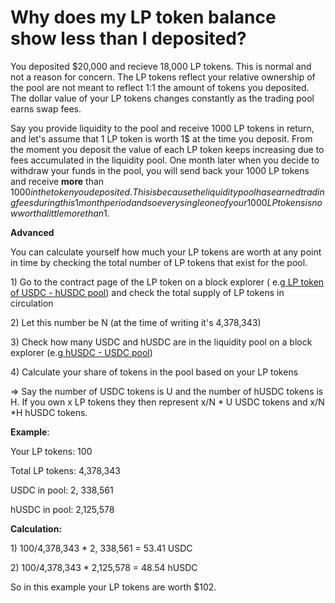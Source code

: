 # Why does my LP token balance show less than I deposited?

You deposited $20,000 and recieve 18,000 LP tokens. This is normal and not a reason for concern. The LP tokens reflect your relative ownership of the pool are not meant to reflect 1:1 the amount of tokens you deposited. The dollar value of your LP tokens changes constantly as the trading pool earns swap fees.

Say you provide liquidity to the pool and receive 1000 LP tokens in return, and let's assume that 1 LP token is worth 1$ at the time you deposit. From the moment you deposit the value of each LP token keeps increasing due to fees accumulated in the liquidity pool. One month later when you decide to withdraw your funds in the pool, you will send back your 1000 LP tokens and receive **more** than $1000 in the token you deposited. This is because the liquidity pool has earned trading fees during this 1 month period and so every single one of your 1000 LP tokens is now worth a little more than 1$.

**Advanced**

You can calculate yourself how much your LP tokens are worth at any point in time by checking the total number of LP tokens that exist for the pool.

1\) Go to the contract page of the LP token on a block explorer ( e.g[ LP token of USDC - hUSDC pool](https://polygonscan.com/token/0x9d373d22fd091d7f9a6649eb067557cc12fb1a0a)) and check the total supply of LP tokens in circulation

&#x20;

2\) Let this number be N (at the time of writing it's 4,378,343)

&#x20;

3\) Check how many USDC and hUSDC are in the liquidity pool on a block explorer (e.g[ hUSDC - USDC pool](https://polygonscan.com/address/0x5c32143c8b198f392d01f8446b754c181224ac26))

&#x20;

4\) Calculate your share of tokens in the pool based on your LP tokens

&#x20;

\=> Say the number of USDC tokens is U and the number of hUSDC tokens is H. If you own x LP tokens they then represent x/N \* U USDC tokens and x/N \*H hUSDC tokens.

**Example**:

Your LP tokens: 100

Total LP tokens: 4,378,343

USDC in pool: 2, 338,561

hUSDC in pool: 2,125,578

&#x20;

**Calculation:**

1\) 100/4,378,343 \* 2, 338,561 = 53.41 USDC

2\) 100/4,378,343 \* 2,125,578 = 48.54 hUSDC

&#x20;

So in this example your LP tokens are worth $102.
